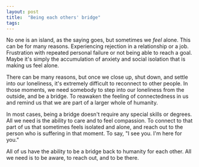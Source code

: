 ```yaml
---
layout: post
title:  "Being each others' bridge"
tags: 
---
```


No one is an island, as the saying goes, but sometimes we *feel* alone. This can be for many reasons. Experiencing rejection in a relationship or a job. Frustration with repeated personal failure or not being able to reach a goal. Maybe it's simply the accumulation of anxiety and social isolation that is making us feel alone.

There can be many reasons, but once we close up, shut down, and settle into our loneliness, it's extremely difficult to reconnect to other people. In those moments, we need somebody to step into our loneliness from the outside, and be a bridge. To reawaken the feeling of connectedness in us and remind us that we are part of a larger whole of humanity.

In most cases, being a bridge doesn't require any special skills or degrees. All we need is the ability to care and to feel compassion. To connect to that part of us that sometimes feels isolated and alone, and reach out to the person who is suffering in that moment. To say, "I see you. I'm here for you."

All of us have the ability to be a bridge back to humanity for each other. All we need is to be aware, to reach out, and to be there.